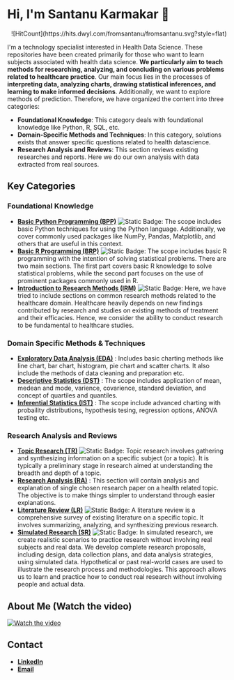 # Hi, I'm Santanu Karmakar 👋

<p align="right">
     ![HitCount](https://hits.dwyl.com/fromsantanu/fromsantanu.svg?style=flat)
</p>

I'm a technology specialist interested in Health Data Science. These repositories have been created primarily for those who want to learn subjects associated with health data science. **We particularly aim to teach methods for researching, analyzing, and concluding on various problems related to healthcare practice**. Our main focus lies in the processes of **interpreting data, analyzing charts, drawing statistical inferences, and learning to make informed decisions**. Additionally, we want to explore methods of prediction. Therefore, we have organized the content into three categories:

- **Foundational Knowledge**: This category deals with foundational knowledge like Python, R, SQL, etc.
- **Domain-Specific Methods and Techniques**: In this category, solutions exists that answer specific questions related to health datascience.
- **Research Analysis and Reviews**: This section reviews existing researches and reports. Here we do our own analysis with data extracted from real sources.


## Key Categories
<!--
<p align="right">
  <a href="https://www.youtube.com/watch?v=9jBWk1SDq9g" target="_blank">
    <img src="https://img.shields.io/badge/take_a_tour-watch_a_video-blue" alt="Watch Video">
  </a>
</p>
-->

### Foundational Knowledge

- [**Basic Python Programming (BPP)**](https://github.com/fromsantanu/BPP-Main) ![Static Badge](https://img.shields.io/badge/In%20Progress-008000):  The scope includes basic Python techniques for using the Python language. Additionally, we cover commonly used packages like NumPy, Pandas, Matplotlib, and others that are useful in this context.
- [**Basic R Programming (BRP)**](https://github.com/fromsantanu/BRP-Main) ![Static Badge](https://img.shields.io/badge/In%20Progress-008000):  The scope includes basic R programming with the intention of solving statistical problems. There are two main sections. The first part covers basic R knowledge to solve statistical problems, while the second part focuses on the use of prominent packages commonly used in R.
- [**Introduction to Research Methods (IRM)**](https://github.com/fromsantanu/IRM-Main) ![Static Badge](https://img.shields.io/badge/In%20Progress-008000): Here, we have tried to include sections on common research methods related to the healthcare domain. Healthcare heavily depends on new findings contributed by research and studies on existing methods of treatment and their efficacies. Hence, we consider the ability to conduct research to be fundamental to healthcare studies.
<!--

- [**Basic SQL concept Understanding (BSU)**](https://github.com/fromsantanu/BSU-Main) :  The section covers basic MySQL knowledge with standard SQL techniques that are commonly required to store and retrieve data.
-->

### Domain Specific Methods & Techniques
- [**Exploratory Data Analysis (EDA)**](https://github.com/fromsantanu/EDA-Main) : Includes basic charting methods like line chart, bar chart, histogram, pie chart and scatter charts. It also include the methods of data cleaning and preparation etc.
- [**Descriptive Statistics (DST)**](https://github.com/fromsantanu/DST-Main) : The scope includes application of mean, medean and mode, varience, covarience, standard deviation, and concept of quartiles and quantiles.
- [**Inferential Statistics (IST)**](https://github.com/fromsantanu/IST-Main) : The scope include advanced charting with probaility distributions, hypothesis tesing, regression options, ANOVA testing etc. 
<!--

- [Infectious Disease Modeling (IDM) (Comming soon) (Currently disabled)](#) : It will include python scripts for different disease tracking models like SIR, SIER, SIS etc. with examples of disease like Covid, Dengue, TB etc.
- [Non-infectious Disease Modeling (NIDM) (Currently disabled)](#) : Develop Agent-Based Models to understand the spread of diseases in a population by simulating the interactions of individuals.
- [Bio-Statistical Analysis (BSA) (Currently disabled)](#) : Implementing Time-Series Analysis, Clinical Trial Data Analysis, Survival Analysis, Causal Analysis etc using Python and R.
- [Machine Learning and Neural Network (MLNN) (Currently disabled)](#) : Implementing machine learning and neural network to analyze and predict different situations related to health and disease.
- [Data engineering (DEM) (Currently disabled)](#) : These will be a collection of python and SQL scripts extraction, scrapping, cleaning, transfomation and validation of data.
-->
### Research Analysis and Reviews

- [**Topic Research (TR)**](https://github.com/fromsantanu/TR-Main) ![Static Badge](https://img.shields.io/badge/In%20Progress-008000): Topic research involves gathering and synthesizing information on a specific subject (or a topic). It is typically a preliminary stage in research aimed at understanding the breadth and depth of a topic.
- [**Research Analysis (RA)**](https://github.com/fromsantanu/RA-Main) : This section will contain analysis and explanation of single chosen research paper on a health related topic. The objective is to make things simpler to understand through easier explanations.
- [**Literature Review (LR)**](https://github.com/fromsantanu/LR-Main) ![Static Badge](https://img.shields.io/badge/In%20Progress-008000): A literature review is a comprehensive survey of existing literature on a specific topic. It involves summarizing, analyzing, and synthesizing previous research.
- [**Simulated Research (SR)**](https://github.com/fromsantanu/SR-Main) ![Static Badge](https://img.shields.io/badge/In%20Progress-008000): In simulated research, we create realistic scenarios to practice research without involving real subjects and real data. We develop complete research proposals, including design, data collection plans, and data analysis strategies, using simulated data. Hypothetical or past real-world cases are used to illustrate the research process and methodologies. This approach allows us to learn and practice how to conduct real research without involving people and actual data.

## About Me (Watch the video) 
[![Watch the video](https://img.youtube.com/vi/9Fm0vvlb7JQ/hqdefault.jpg)](https://www.youtube.com/watch?v=9Fm0vvlb7JQ)

## Contact
- [**LinkedIn**](https://www.linkedin.com/in/santanukarmakar/)
- [**Email**](mailto:fromsantanu@gmailcom)
